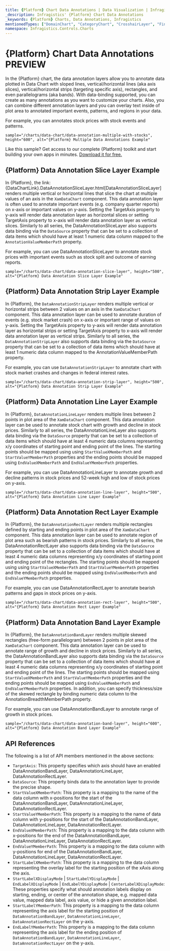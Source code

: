 ```yaml
---
title: {Platform} Chart Data Annotations | Data Visualization | Infragistics
_description: Infragistics' {Platform} Chart Data Annotations
_keywords: {Platform} Charts, Data Annotations, Infragistics
mentionedTypes: ["DomainChart", "CategoryChart", "CrosshairLayer", "FinalValueLayer", "CalloutLayer"]
namespace: Infragistics.Controls.Charts
---
```


# {Platform} Chart Data Annotations <label>PREVIEW</label>

In the {Platform} chart, the data annotation layers allow you to annotate data plotted in Data Chart with sloped lines, vertical/horizontal lines (aka axis slices), vertical/horizontal strips (targeting specific axis), rectangles, and even parallelograms (aka bands). With data-binding supported, you can create as many annotations as you want to customize your charts. Also, you can combine different annotation layers and you can overlay text inside of plot area to annotated important events, patterns, and regions in your data.

For example, you can annotates stock prices with stock events and patterns.

`sample="/charts/data-chart/data-annotation-multiple-with-stocks", height="600", alt="{Platform} Multiple Data Annotations Example"`

Like this sample? Get access to our complete {Platform} toolkit and start building your own apps in minutes. <a href="{environment:infragisticsBaseUrl}/products/{ProductSpinal}/download">Download it for free.</a>

## {Platform} Data Annotation Slice Layer Example

In {Platform}, the link:{DataChartLink}.DataAnnotationSliceLayer.html[DataAnnotationSliceLayer] renders multiple vertical or horizontal lines that slice the chart at multiple values of an axis in the `XamDataChart` component. This data annotation layer is often used to annotate important events (e.g. company quarter reports) on x-axis or important values on y-axis. Setting the TargetAxis property to y-axis will render data annotation layer as horizontal slices or setting TargetAxis property to x-axis will render data annotation layer as vertical slices. Similarly to all series, the DataAnnotationSliceLayer also supports data binding via the `DataSource` property that can be set to a collection of data items which should have at least 1 numeric data column mapped to the `AnnotationValueMemberPath` property. 

For example, you can use DataAnnotationSliceLayer to annotate stock prices with important events such as stock split and outcome of earning reports.

`sample="/charts/data-chart/data-annotation-slice-layer", height="500", alt="{Platform} Data Annotation Slice Layer Example"`

<div class="divider--half"></div>

## {Platform} Data Annotation Strip Layer Example

In {Platform}, the `DataAnnotationStripLayer` renders multiple vertical or horizontal strips between 2 values on an axis in the `XamDataChart` component. This data annotation layer can be used to annotate duration of events (e.g. stock market crash) on x-axis or important range of values on y-axis. Setting the TargetAxis property to y-axis will render data annotation layer as horizontal strips or setting TargetAxis property to x-axis will render data annotation layer as vertical strips. Similarly to all series, the `DataAnnotationStripLayer` also supports data binding via the `DataSource` property that can be set to a collection of data items which should have at least 1 numeric data column mapped to the AnnotationValueMemberPath property. 

For example, you can use `DataAnnotationStripLayer` to annotate chart with stock market crashes and changes in federal interest rates.

`sample="/charts/data-chart/data-annotation-strip-layer", height="500", alt="{Platform} Data Annotation Strip Layer Example"`

<div class="divider--half"></div>

## {Platform} Data Annotation Line Layer Example

In {Platform}, `DataAnnotationLineLayer` renders multiple lines between 2 points in plot area of the `XamDataChart` component. This data annotation layer can be used to annotate stock chart with growth and decline in stock prices. Similarly to all series, the DataAnnotationLineLayer also supports data binding via the `DataSource` property that can be set to a collection of data items which should have at least 4 numeric data columns representing x/y coordinates of starting point and ending point of the lines. The starting points should be mapped using using `StartValueXMemberPath` and `StartValueYMemberPath` properties and the ending points should be mapped using `EndValueXMemberPath` and `EndValueYMemberPath`  properties.

For example, you can use DataAnnotationLineLayer to annotate growth and decline patterns in stock prices and 52-week high and low of stock prices on y-axis.

`sample="/charts/data-chart/data-annotation-line-layer", height="500", alt="{Platform} Data Annotation Line Layer Example"`

<div class="divider--half"></div>

## {Platform} Data Annotation Rect Layer Example

In {Platform}, the `DataAnnotationRectLayer` renders multiple rectangles defined by starting and ending points in plot area of the `XamDataChart` component. This data annotation layer can be used to annotate region of plot area such as bearish patterns in stock prices. Similarly to all series, the DataAnnotationRectLayer also supports data binding via the `DataSource` property that can be set to a collection of data items which should have at least 4 numeric data columns representing x/y coordinates of starting point and ending point of the rectangles. The starting points should be mapped using using `StartValueXMemberPath` and `StartValueYMemberPath` properties and the ending points should be mapped using `EndValueXMemberPath` and `EndValueYMemberPath` properties.

For example, you can use DataAnnotationRectLayer to annotate bearish patterns and gaps in stock prices on y-axis.

`sample="/charts/data-chart/data-annotation-rect-layer", height="500", alt="{Platform} Data Annotation Rect Layer Example"`

<div class="divider--half"></div>

## {Platform} Data Annotation Band Layer Example

In {Platform}, the `DataAnnotationBandLayer` renders multiple skewed rectangles (free-form parallelogram) between 2 points in plot area of the `XamDataChart` component. This data annotation layer can be used to annotate range of growth and decline in stock prices. Similarly to all series, the DataAnnotationBandLayer also supports data binding via the `DataSource` property that can be set to a collection of data items which should have at least 4 numeric data columns representing x/y coordinates of starting point and ending point of the lines. The starting points should be mapped using `StartValueXMemberPath` and `StartValueYMemberPath` properties and the ending points should be mapped using `EndValueXMemberPath` and `EndValueYMemberPath` properties. In addition, you can specify thickness/size of the skewed rectangle by binding numeric data column to the AnnotationBreadthMemberPath property.

For example, you can use DataAnnotationBandLayer to annotate range of growth in stock prices.

`sample="/charts/data-chart/data-annotation-band-layer", height="600", alt="{Platform} Data Annotation Band Layer Example"`

<div class="divider--half"></div>

## API References

The following is a list of API members mentioned in the above sections:

- `TargetAxis`: This property specifies which axis should have an enabled DataAnnotationBandLayer, DataAnnotationLineLayer, DataAnnotationRectLayer.
- `DataSource`: This property binds data to the annotation layer to provide the precise shape.
- `StartValueXMemberPath`: This property is a mapping to the name of the data column with x-positions for the start of the DataAnnotationBandLayer, DataAnnotationLineLayer, DataAnnotationRectLayer.
- `StartValueYMemberPath`: This property is a mapping to the name of data column with y-positions for the start of the DataAnnotationBandLayer, DataAnnotationLineLayer, DataAnnotationRectLayer.
- `EndValueXMemberPath`: This property is a mapping to the data column with x-positions for the end of the DataAnnotationBandLayer, DataAnnotationLineLayer, DataAnnotationRectLayer.
- `EndValueYMemberPath`: This property is a mapping to the data column with y-positions for end of the DataAnnotationBandLayer, DataAnnotationLineLayer, DataAnnotationRectLayer.
- `StartLabelXMemberPath`: This property is a mapping to the data column representing the overlay label for the starting position of the xAxis along the axis.
- `StartLabelXDisplayMode` | `StartLabelYDisplayMode` | `EndLabelXDisplayMode` | `EndLabelYDisplayMode` | `CenterLabelXDisplayMode`: These properties specify what should annotation labels display on starting, ending, or center of the annotation shape, e.g. mapped data value, mapped data label, axis value, or hide a given annotation label.
- `StartLabelYMemberPath`: This property is a mapping to the data column representing the axis label for the starting position of `DataAnnotationBandLayer`, `DataAnnotationLineLayer`, `DataAnnotationRectLayer` on the y-axis.
- `EndLabelYMemberPath`: This property is a mapping to the data column representing the axis label for the ending position of `DataAnnotationBandLayer`, `DataAnnotationLineLayer`, `DataAnnotationRectLayer` on the y-axis.

